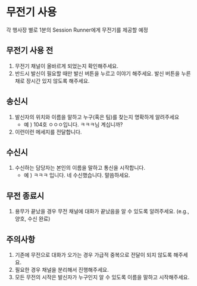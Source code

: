 # 무전기 사용

각 행사장 별로 1분의 Session Runner에게 무전기를 제공할 예정

## 무전기 사용 전

1. 무전기 채널이 올바르게 되었는지 확인해주세요.
2. 반드시 발신이 필요할 때만 발신 버튼을 누르고 이야기 해주세요. 발신 버튼을 누른 채로 장시간 있지 않도록 해주세요.

## 송신시

1. 발신자의 위치와 이름을 말하고 누구(혹은 팀)를 찾는지 명확하게 알려주세요
    - 예 ) 104호 ㅇㅇㅇ입니다. ㅋㅋㅋ님 계십니까?
2. 이런이런 메세지를 전달합니다.

## 수신시

1. 수신하는 담당자는 본인의 이름을 말하고 통신을 시작합니다.
    - 예 ) ㅋㅋㅋ 입니다. 네 수신했습니다. 말씀하세요.

## 무전 종료시

1. 용무가 끝났을 경우 무전 채널에 대화가 끝났음을 알 수 있도록 알려주세요. (e.g., 양호, 수신 완료)

## 주의사항

1. 기존에 무전으로 대화가 오가는 경우 가급적 중복으로 전달이 되지 않도록 해주세요.
2. 필요한 경우 채널을 분리해서 진행해주세요.
3. 모든 무전의 시작은 발신자가 누구인지 알 수 있도록 이름을 말하고 시작해주세요.
